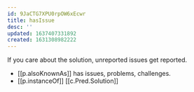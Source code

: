 ```yaml
---
id: 9JaCTG7XPU0rpOW6xEcwr
title: hasIssue
desc: ''
updated: 1637407331892
created: 1631308982222
---
```



If you care about the solution, unreported issues get reported.

- [[p.alsoKnownAs]] has issues, problems, challenges. 
- [[p.instanceOf]] [[c.Pred.Solution]]
  
